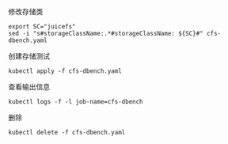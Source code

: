 修改存储类

```
export SC="juicefs"
sed -i "s#storageClassName:.*#storageClassName: ${SC}#" cfs-dbench.yaml
```

创建存储测试

```
kubectl apply -f cfs-dbench.yaml
```

查看输出信息

```
kubectl logs -f -l job-name=cfs-dbench
```

删除

```
kubectl delete -f cfs-dbench.yaml
```



